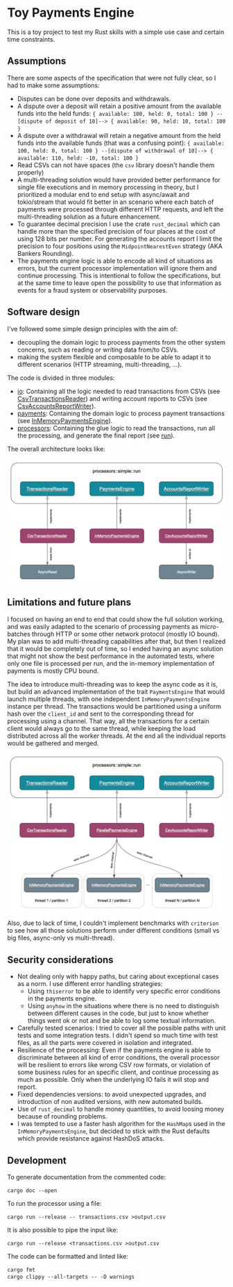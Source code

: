 # Toy Payments Engine

This is a toy project to test my Rust skills with a simple use case and certain time constraints.

## Assumptions

There are some aspects of the specification that were not fully clear, so I had to make some assumptions:

- Disputes can be done over deposits and withdrawals.
- A dispute over a deposit will retain a positive amount from the available funds into the held funds:
  `{ available: 100, held: 0, total: 100 } --[dispute of deposit of 10]--> { available: 90, held: 10, total: 100 }`
- A dispute over a withdrawal will retain a negative amount from the held funds into the available funds (that was a confusing point):
  `{ available: 100, held: 0, total: 100 } --[dispute of withdrawal of 10]--> { available: 110, held: -10, total: 100 }`
- Read CSVs can not have spaces (the `csv` library doesn't handle them properly)
- A multi-threading solution would have provided better performance for single file executions and in memory processing in theory, but I prioritized a modular end to end setup with async/await and tokio/stream that would fit better in an scenario where each batch of payments were processed through different HTTP requests, and left the multi-threading solution as a future enhancement.
- To guarantee decimal precision I use the crate `rust_decimal` which can handle more than the specified precision of four places at the cost of using 128 bits per number. For generating the accounts report I limit the precision to four positions using the `MidpointNearestEven` strategy (AKA Bankers Rounding).
- The payments engine logic is able to encode all kind of situations as errors, but the current processor implementation will ignore them and continue processing. This is intentional to follow the specifications, but at the same time to leave open the possibility to use that information as events for a fraud system or observability purposes.

## Software design

I've followed some simple design principles with the aim of:

- decoupling the domain logic to process payments from the other system concerns, such as reading or writing data from/to CSVs.
- making the system flexible and composable to be able to adapt it to different scenarios (HTTP streaming, multi-threading, ...).

The code is divided in three modules:

- [io](src/io): Containing all the logic needed to read transactions from CSVs (see [CsvTransactionsReader](src/io/reader.rs)) and writing account reports to CSVs (see [CsvAccountsReportWriter](src/io/writer.rs)).
- [payments](src/payments): Containing the domain logic to process payment transactions (see [InMemoryPaymentsEngine](src/payments/engine.rs)).
- [processors](src/processors): Containing the glue logic to read the transactions, run all the processing, and generate the final report (see [run](src/processors/simple.rs)).

The overall architecture looks like:

![](architecture-current.png)

## Limitations and future plans

I focused on having an end to end that could show the full solution working, and was easily adapted to the scenario of processing payments as micro-batches through HTTP or some other network protocol (mostly IO bound). My plan was to add multi-threading capabilities after that, but then I realized that it would be completely out of time, so I ended having an async solution that might not show the best performance in the automated tests, where only one file is processed per run, and the in-memory implementation of payments is mostly CPU bound.

The idea to introduce multi-threading was to keep the async code as it is, but build an advanced implementation of the trait `PaymentsEngine` that would launch multiple threads, with one independent `InMemoryPaymentsEngine` instance per thread. The transactions would be partitioned using a uniform hash over the `client_id` and sent to the corresponding thread for processing using a channel. That way, all the transactions for a certain client would always go to the same thread, while keeping the load distributed across all the worker threads. At the end all the individual reports would be gathered and merged.

![](architecture-parallel.png)

Also, due to lack of time, I couldn't implement benchmarks with `criterion` to see how all those solutions perform under different conditions (small vs big files, async-only vs multi-thread).

## Security considerations

- Not dealing only with happy paths, but caring about exceptional cases as a norm. I use different error handling strategies:
  - Using `thiserror` to be able to identify very specific error conditions in the payments engine.
  - Using `anyhow` in the situations where there is no need to distinguish between different causes in the code, but just to know whether things went ok or not and be able to log some textual information.
- Carefully tested scenarios: I tried to cover all the possible paths with unit tests and some integration tests. I didn't spend so much time with test files, as all the parts were covered in isolation and integrated.
- Resilience of the processing: Even if the payments engine is able to discriminate between all kind of error conditions, the overall processor will be resilient to errors like wrong CSV row formats, or violation of some business rules for an specific client, and continue processing as much as possible. Only when the underlying IO fails it will stop and report.
- Fixed dependencies versions: to avoid unexpected upgrades, and introduction of non audited versions, with new automated builds.
- Use of `rust_decimal` to handle money quantities, to avoid loosing money because of rounding problems.
- I was tempted to use a faster hash algorithm for the `HashMap`s used in the `InMemoryPaymentsEngine`, but decided to stick with the Rust defaults which provide resistance against HashDoS attacks.

## Development

To generate documentation from the commented code:

```
cargo doc --open
```

To run the processor using a file:

```
cargo run --release -- transactions.csv >output.csv
```

It is also possible to pipe the input like:

```
cargo run --release <transactions.csv >output.csv
```

The code can be formatted and linted like:

```
cargo fmt
cargo clippy --all-targets -- -D warnings
```